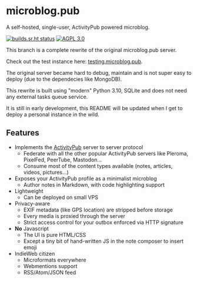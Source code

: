# microblog.pub

A self-hosted, single-user, ActivityPub powered microblog.

[![builds.sr.ht status](https://builds.sr.ht/~tsileo/microblog.pub.svg)](https://builds.sr.ht/~tsileo/microblog.pub?)
[![AGPL 3.0](https://img.shields.io/badge/license-AGPL_3.0-blue.svg?style=flat)](https://git.sr.ht/~tsileo/microblog.pub/tree/v2/item/LICENSE)

This branch is a complete rewrite of the original microblog.pub server.

Check out the test instance here: [testing.microblog.pub](https://testing.microblog.pub/).

The original server became hard to debug, maintain and is not super easy to deploy (due to the dependecies like MongoDB).

This rewrite is built using "modern" Python 3.10, SQLite and does not need any external tasks queue service.

It is still in early development, this README will be updated when I get to deploy a personal instance in the wild.

## Features

 - Implements the [ActivityPub](https://activitypub.rocks/) server to server protocol
    - Federate with all the other popular ActivityPub servers like Pleroma, PixelFed, PeerTube, Mastodon...
    - Consume most of the content types available (notes, articles, videos, pictures...)
 - Exposes your ActivityPub profile as a minimalist microblog
    - Author notes in Markdown, with code highlighting support
 - Lightweight
    - Can be deployed on small VPS
 - Privacy-aware
    - EXIF metadata (like GPS location) are stripped before storage
    - Every media is proxied through the server
    - Strict access control for your outbox enforced via HTTP signature
 - **No** Javascript
    - The UI is pure HTML/CSS
    - Except a tiny bit of hand-written JS in the note composer to insert emoji
 - IndieWeb citizen
    - Microformats everywhere
    - Webmentions support
    - RSS/Atom/JSON feed
